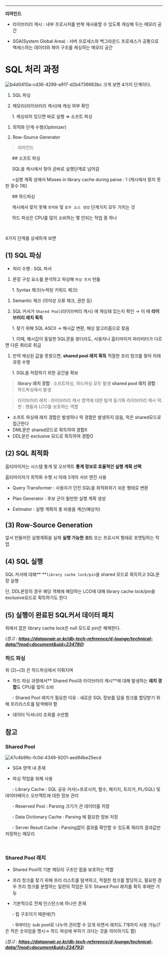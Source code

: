 
_______
**리마인드**

- 라이브러리 캐시 : 내부 프로시저를 반복 재사용할 수 있도록 캐싱해 두는 메모리 공간

- SGA(System Global Area) : 서버 프로세스와 백그라운드 프로세스가 공통으로 액세스하는 데이터와 제어 구조를 캐싱하는 메모리 공간

  
# SQL 처리 과정

![b4d0410a-cd36-4299-a917-d2b4736663bc](https://prod-files-secure.s3.us-west-2.amazonaws.com/d575ed96-de76-4b49-9077-84702d32c50e/684f6fef-75c0-4d0c-97cb-e4b571a0ee6d/Untitled.png?X-Amz-Algorithm=AWS4-HMAC-SHA256&X-Amz-Content-Sha256=UNSIGNED-PAYLOAD&X-Amz-Credential=AKIAT73L2G45HZZMZUHI%2F20240420%2Fus-west-2%2Fs3%2Faws4_request&X-Amz-Date=20240420T194002Z&X-Amz-Expires=3600&X-Amz-Signature=dc4f2735e6011faff4d942c8cd6ae8e0f45b186d6f8368f1f531bfe58df1a71d&X-Amz-SignedHeaders=host&x-id=GetObject)
크게 보면 4가지 단계이다.

1. SQL 파싱

1. 메모리(라이브러리 캐시)에 캐싱 여부 확인

&ensp; &ensp; 1. 캐싱되어 있으면 바로 실행 ⇒ 소프트 파싱

1. 최적화 단계 수행(Optimizer)

1. Row-Source Generator

  
>리마인드

&ensp; &ensp; ## 소프트 파싱

&ensp; &ensp; SQL을 캐시에서 찾아 곧바로 실행단계로 넘어감

&ensp; &ensp; >실행 계획 상에서
Misses in library cache during parse : 1 (캐시에서 찾지 못한 횟수 1회)

&ensp; &ensp; ## 하드파싱

&ensp; &ensp; 캐시에서 찾지 못해 `최적화` 및 `로우 소스 생성` 단계가지 모두 거치는 것

&ensp; &ensp; 하드 파싱은 CPU를 많이 소비하는 몇 안되는 작업 중 하나

&ensp; &ensp;   
  
4가지 단계를 상세하게 보면

## (1) SQL 파싱

- 처리 수행 : SQL 파서

1. 문장 구성 요소를 분석하고 파싱해 `파싱 트리` 만듦

&ensp; &ensp; 1. Syntax 체크(누락된 키워드 체크)

1. Semantic 체크 (의미상 오류 체크, 권한 등)

1. SQL 커서가 `Shared Pool`(라이브버리 캐시) 에 캐싱돼 있는지 확인 → 이 때 **라이브러리 래치 획득**

&ensp; &ensp; 1. 찾기 위해 SQL ASCII → 해시값 변환, 해싱 알고리즘으로 찾음

&ensp; &ensp; 1. 이때, 해시값이 동일한 SQL문을 찾더라도, 사용자나 옵티마이저 파라미터가 다르면 다른 쿼리로 취급

1. 만약 캐싱된 값을 못찾으면, **shared pool 래치 획득** 적절한 프리 청크를 찾아 아래 과정 수행

&ensp; &ensp; 1. SQL을 저장하기 위한 공간을 확보

  
>**library 래치 경합** : 소프트파싱, 하드파싱 모두 발생
**shared pool 래치 경합** : 하드파싱에서 발생

  
>라이브러리 래치 : 라이브러리 캐시 영역에 대한 탐색 동기화
라이브러리 캐시 락.핀 : 핸들과 LCO를 보호하는 역할
  * 소프트 파싱때 래치 경합은 발생하나 락 경합은 발생하지 않음, 락은 shared모드로 접근한다
  * DML문은 shared모드로 획득하여 경합X
  * DDL문은 exclusive 모드로 획득하여 경합O

  
## (2) SQL 최적화

옵티마이저는 시스템 통계 및 오브젝트 **통계 정보로 효율적인 실행 계획 선택**

옵티마이저가 최적화 수행 시 아래 3개의 서브 엔진 사용

- Query Transformer : 사용자가 던진 SQL을 최적화하기 쉬운 형태로 변환

- Plan Generator : 후보 군이 될만한 실행 계획 생성

- Estimator : 실행 계획의 총 비용을 계산(예상치)

  
## (3) Row-Source Generation

앞서 만들어진 실행계획을 실제 **실행 가능한 코드** 또는 프로시저 형태로 포맷팅하는 작업

  
## (4) SQL 실행

SQL 커서에 대해** **`library cache lock/pin`을 shared 모드로 획득하고 SQL문장 실행

단, DDL문장의 경우 해당 객체에 해당하는 LCO에 대해 library cache lock/pin을 exclusive모드로 획득하기도 한다

  
## (5) 실행이 완료된 SQL커서 데이터 패치

위에서 잡은 library cache lock은 null 모드로 pin은 해제한다.

*(참고 : **https://dataonair.or.kr/db-tech-reference/d-lounge/technical-data/?mod=document&uid=234780**)*

  
### 하드 파싱

위 (2)~(3) 은 하드파싱에서 이뤄지며

- 하드 파싱 과정에서** Shared Pool과 라이브러리 캐시**에 대해 발생하는 **래치 경합**도 CPU를 많이 소비

&ensp; &ensp; - Shared Pool 래치가 필요한 이유 : 새로운 SQL 정보를 담을 청크를 할당받기 위해 프리리스트를 탐색해야 함

- 데이터 딕셔너리 조회를 수반함

  
## 참고

### Shared Pool

![47c4b99c-fc0d-4349-9201-aed94be25ecd](https://prod-files-secure.s3.us-west-2.amazonaws.com/d575ed96-de76-4b49-9077-84702d32c50e/9cfa32a7-be66-45f0-b4a5-e0dd07762767/Untitled.png?X-Amz-Algorithm=AWS4-HMAC-SHA256&X-Amz-Content-Sha256=UNSIGNED-PAYLOAD&X-Amz-Credential=AKIAT73L2G45HZZMZUHI%2F20240420%2Fus-west-2%2Fs3%2Faws4_request&X-Amz-Date=20240420T194002Z&X-Amz-Expires=3600&X-Amz-Signature=af7a68c536f7d4907c2575ed2bc5928c47fce13411a5495598b630f5db813709&X-Amz-SignedHeaders=host&x-id=GetObject)
- SGA 영역 내 존재

- 파싱 작업을 위해 사용

&ensp; &ensp; - Library Cache : SQL 공유 커서(+프로시저, 함수, 패키지, 트리거, PL/SQL) 및 데이터베이스 오브젝트에 대한 정보 관리

&ensp; &ensp; - Reserved Pool : Parsing 크기가 큰 데이터를 저장

&ensp; &ensp; - Data Dictionary Cache : Parsing 에 필요한 정보 저장

&ensp; &ensp; - Server Result Cache : Parsing없이 결과를 확인할 수 있도록 쿼리의 결과값만 저장하는 메모리

&ensp; &ensp;   
### Shared Pool 래치

- Shared Pool의 기본 메모리 구조인 힙을 보호하는 역할

- 프리 청크를 찾기 위해 프리 리스트를 탐색하고, 적절한 청크를 할당하고, 필요한 경우 프리 청크를 분할하는 일련의 작업은 모두 Shared Pool 래치를 획득 후에만 가능

- 기본적으로 전체 인스턴스에 하나만 존재

&ensp; &ensp; - 힙 구조이기 때문에(?)

&ensp; &ensp; - 9i부터는 sub pool로 나누어 관리할 수 있개 되면서 래치도 7개까지 사용 가능(7은 작은 숫자임을 명시→ 하드 파싱에 부하가 크다는 것을 의미하기도 함)

  
*(참고 : **https://dataonair.or.kr/db-tech-reference/d-lounge/technical-data/?mod=document&uid=234793**)*

  